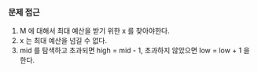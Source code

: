### 문제 접근
1. M 에 대해서 최대 예산을 받기 위한 x 를 찾아야한다.
2. x 는 최대 예산을 넘길 수 없다.
3. mid 를 탐색하고 초과되면 high = mid - 1, 초과하지 않았으면 low = low + 1 을 한다.

